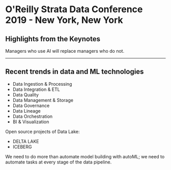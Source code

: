 # O'Reilly Strata Data Conference 2019 - New York, New York

## Highlights from the Keynotes

Managers who use AI will replace managers who do not.

---

## Recent trends in data and ML technologies

- Data Ingestion & Processing
- Data Integration & ETL
- Data Quality
- Data Management & Storage
- Data Governance
- Data Lineage
- Data Orchestration
- BI & Visualization 

Open source projects of Data Lake:

- DELTA LAKE
- ICEBERG

We need to do more than automate model building with autoML; we need to automate tasks at every stage of the data pipeline. 

